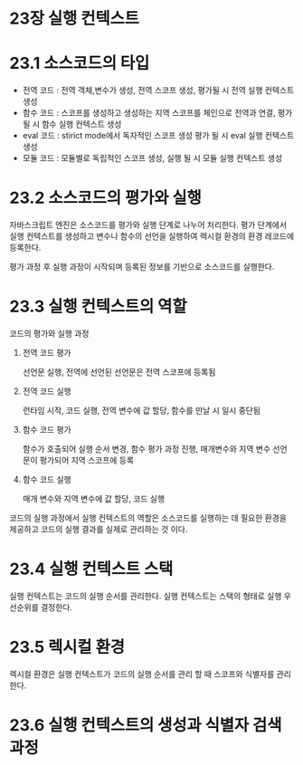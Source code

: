 # 23장 실행 컨텍스트

# 23.1 소스코드의 타입

- 전역 코드 : 전역 객체,변수가 생성, 전역 스코프 생성, 평가될 시 전역 실행 컨텍스트 생성
- 함수 코드 : 스코프를 생성하고 생성하는 지역 스코프를 체인으로 전역과 연결, 평가 될 시 함수 실행 컨텍스트 생성
- eval 코드 : stirict mode에서 독자적인 스코프 생성 평가 될 시 eval 실행 컨텍스트 생성
- 모듈 코드 : 모듈별로 독립적인 스코프 생성, 실행 될 시 모듈 실행 컨텍스트 생성

# 23.2 소스코드의 평가와 실행

자바스크립트 엔진은 소스코드를 평가와 실행 단계로 나누어 처리한다. 평가 단계에서 실행 컨텍스트를 생성하고 변수나 함수의 선언을 실행하여 렉시컬 환경의 환경 레코드에 등록한다.

평가 과정 후 실행 과정이 시작되며 등록된 정보를 기반으로 소스코드를 실행한다.

# 23.3 실행 컨텍스트의 역할

코드의 평가와 실행 과정

1. 전역 코드 평가

   선언문 실행, 전역에 선언된 선언문은 전역 스코프에 등록됨

2. 전역 코드 실행

   런타임 시작, 코드 실행, 전역 변수에 값 할당, 함수를 만날 시 일시 중단됨

3. 함수 코드 평가

   함수가 호출되어 실행 순서 변경, 함수 평가 과정 진행, 매개변수와 지역 변수 선언문이 평가되어 지역 스코프에 등록

4. 함수 코드 실행

   매개 변수와 지역 변수에 값 할당, 코드 실행

코드의 실행 과정에서 실행 컨텍스트의 역할은 소스코드를 실행하는 데 필요한 환경을 제공하고 코드의 실행 결과를 실제로 관리하는 것 이다.

# 23.4 실행 컨텍스트 스택

실행 컨텍스트는 코드의 실행 순서를 관리한다. 실행 컨텍스트는 스택의 형태로 실행 우선순위를 결정한다.

# 23.5 렉시컬 환경

렉시컬 환경은 실행 컨텍스트가 코드의 실행 순서를 관리 할 때 스코프와 식별자를 관리한다.

# 23.6 실행 컨텍스트의 생성과 식별자 검색 과정
